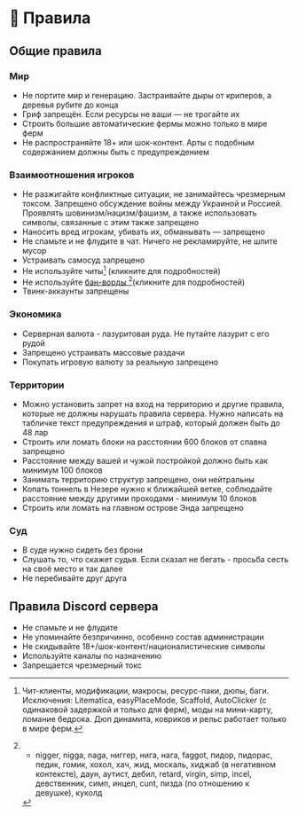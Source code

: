 # 📔 Правила

## Общие правила

### Мир

* Не портите мир и генерацию. Застраивайте дыры от криперов, а деревья рубите до конца
* Гриф запрещён. Если ресурсы не ваши — не трогайте их
* Строить большие автоматические фермы можно только в мире ферм
* Не распространяйте 18+ или шок-контент. Арты с подобным содержанием должны быть с предупреждением

### Взаимоотношения игроков

* Не разжигайте конфликтные ситуации, не занимайтесь чрезмерным токсом. Запрещено обсуждение войны между Украиной и Россией. Проявлять шовинизм/нацизм/фашизм, а также использовать символы, связанные с этим также запрещено
* Наносить вред игрокам, убивать их, обманывать — запрещено
* Не спамьте и не флудите в чат. Ничего не рекламируйте, не шлите мусор
* Устраивать самосуд запрещено
* Не используйте читы[^1] (кликните для подробностей)
* Не используйте [бан-ворды ](#user-content-fn-2)[^2]\(кликните для подробностей)
* Твинк-аккаунты запрещены

### Экономика

* Серверная валюта - лазуритовая руда. Не путайте лазурит с его рудой
* Запрещено устраивать массовые раздачи
* Покупать игровую валюту за реальную запрещено

### Территории

* Можно установить запрет на вход на территорию и другие правила, которые не должны нарушать правила сервера. Нужно написать на табличке текст предупреждения и штраф, который должен быть до 48 лар
* Строить или ломать блоки на расстоянии 600 блоков от спавна запрещено
* Расстояние между вашей и чужой постройкой должно быть как минимум 100 блоков
* Занимать территорию структур запрещено, они нейтральны
* Копать тоннель в Незере нужно к ближайшей ветке, соблюдайте расстояние между другими проходами - минимум 10 блоков
* Строить или ломать на главном острове Энда запрещено

### Суд

* В суде нужно сидеть без брони
* Слушать то, что скажет судья. Если сказал не бегать - просьба сесть на своё место и так далее
* Не перебивайте друг друга

## Правила Discord сервера

* Не спамьте и не флудите
* Не упоминайте безпричинно, особенно состав администрации
* Не скидывайте 18+/шок-контент/националистические символы
* Используйте каналы по назначению
* Запрещается чрезмерный токс



[^1]: Чит-клиенты, модификации, макросы, ресурс-паки, дюпы, баги. Исключения: Litematica, easyPlaceMode, Scaffold, AutoClicker (с одинаковой задержкой и только для ферм), моды на мини-карту, ломание бедрока. Дюп динамита, ковриков и рельс работает только в мире ферм.

[^2]: * nigger, nigga, naga, ниггер, нига, нага, faggot, пидор, пидорас, педик, гомик, хохол, хач, жид, москаль, хиджаб (в негативном контексте), даун, аутист, дебил, retard, virgin, simp, incel, девственник, cимп, инцел, cunt, пизда (по отношению к девушке), куколд
